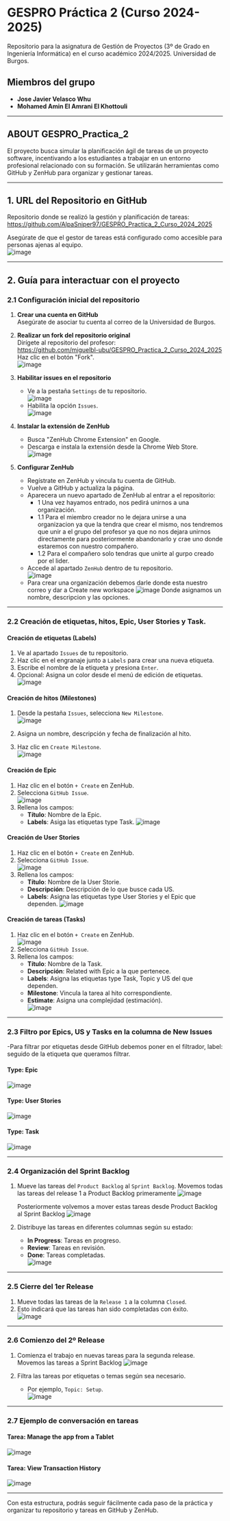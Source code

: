 # GESPRO Práctica 2 (Curso 2024-2025)

Repositorio para la asignatura de Gestión de Proyectos (3º de Grado en Ingeniería Informática) en el curso académico 2024/2025. Universidad de Burgos.

## Miembros del grupo
- **Jose Javier Velasco Whu**  
- **Mohamed Amin El Amrani El Khottouli**
  
---

## ABOUT GESPRO_Practica_2
El proyecto busca simular la planificación ágil de tareas de un proyecto software, incentivando a los estudiantes a trabajar en un entorno profesional relacionado con su formación. Se utilizarán herramientas como GitHub y ZenHub para organizar y gestionar tareas.

---

## 1. URL del Repositorio en GitHub
Repositorio donde se realizó la gestión y planificación de tareas:  
https://github.com/AlpaSniper97/GESPRO_Practica_2_Curso_2024_2025

Asegúrate de que el gestor de tareas está configurado como accesible para personas ajenas al equipo.  
![image](https://github.com/user-attachments/assets/f106aa91-0b07-4a38-a341-4c676805b35e)

---

## 2. Guía para interactuar con el proyecto

### 2.1 Configuración inicial del repositorio

1. **Crear una cuenta en GitHub**  
   Asegúrate de asociar tu cuenta al correo de la Universidad de Burgos.

2. **Realizar un fork del repositorio original**  
   Dirígete al repositorio del profesor:  
https://github.com/miguelbl-ubu/GESPRO_Practica_2_Curso_2024_2025
   Haz clic en el botón "Fork".  
![image](https://github.com/user-attachments/assets/dee812f6-cf5c-4e4d-bed2-8f70e74c9667)

3. **Habilitar issues en el repositorio**  
   - Ve a la pestaña `Settings` de tu repositorio.  
![image](https://github.com/user-attachments/assets/8a34edb6-9181-4f90-9f09-dfa4d15dcf8d)
   - Habilita la opción `Issues`.  
![image](https://github.com/user-attachments/assets/d22f4337-36b2-41e6-9591-1893ab7372cc)

4. **Instalar la extensión de ZenHub**  
   - Busca "ZenHub Chrome Extension" en Google.  
   - Descarga e instala la extensión desde la Chrome Web Store.  
![image](https://github.com/user-attachments/assets/a0c0c481-4a42-471d-b347-e1e507ec70ca)

5. **Configurar ZenHub**
   - Regístrate en ZenHub y vincula tu cuenta de GitHub. 
   - Vuelve a GitHub y actualiza la página.
   - Aparecera un nuevo apartado de ZenHub al entrar a el repositorio:
      - 1 Una vez hayamos entrado, nos pedirá unirnos a una organización.
      - 1.1 Para el miembro creador no le dejara unirse a una organizacion ya que la tendra que crear el mismo, nos tendremos que unir a el grupo del profesor ya que no nos dejara unirnos directamente para posteriormente abandonarlo y crae uno donde estaremos con nuestro compañero.
      - 1.2 Para el compañero solo tendras que unirte al gurpo creado por el lider.
   - Accede al apartado `ZenHub` dentro de tu repositorio.  
![image](https://github.com/user-attachments/assets/2d19e133-a39c-443c-8342-12e99f2c757a)
   - Para crear una organización debemos darle donde esta nuestro correo y dar a Create new workspace
![image](https://github.com/user-attachments/assets/464f72b5-4b82-4421-bd03-dd371a032af1)
   Donde asignamos un nombre, descripcion y las opciones.

---

### 2.2 Creación de etiquetas, hitos, Epic, User Stories y Task.

#### **Creación de etiquetas (Labels)**

1. Ve al apartado `Issues` de tu repositorio.  
2. Haz clic en el engranaje junto a `Labels` para crear una nueva etiqueta.  
3. Escribe el nombre de la etiqueta y presiona `Enter`.  
4. Opcional: Asigna un color desde el menú de edición de etiquetas.  
![image](https://github.com/user-attachments/assets/67c56b09-2e14-458c-9800-5b80868af15f)

#### **Creación de hitos (Milestones)**

1. Desde la pestaña `Issues`, selecciona `New Milestone`.  
  ![image](https://github.com/user-attachments/assets/2be8f990-a824-45f2-9c88-ce5f4911dc21)

2. Asigna un nombre, descripción y fecha de finalización al hito.  
3. Haz clic en `Create Milestone`.  
![image](https://github.com/user-attachments/assets/8cc483d5-abb3-4f67-bd23-b23f19c973d5)


#### **Creación de Epic**

1. Haz clic en el botón `+ Create` en ZenHub.
2. Selecciona `GitHub Issue`.  
![image](https://github.com/user-attachments/assets/af4265fb-ac48-42bb-8bac-15a378af6c66)
3. Rellena los campos:
   - **Título**: Nombre de la Epic. 
   - **Labels**: Asiga las etiquetas type Task.
![image](https://github.com/user-attachments/assets/6e2251a4-369b-4aef-a8cf-d5013d2cd54c)

#### **Creación de User Stories**

1. Haz clic en el botón `+ Create` en ZenHub.
2. Selecciona `GitHub Issue`.  
![image](https://github.com/user-attachments/assets/af4265fb-ac48-42bb-8bac-15a378af6c66)
3. Rellena los campos:
   - **Título**: Nombre de la User Storie. 
   - **Descripción**: Descripción de  lo que busce cada US.
   - **Labels**: Asigna las etiquetas type User Stories y el Epic que dependen.
![image](https://github.com/user-attachments/assets/cff66ac1-019b-410e-87bc-6b94b0e060f1)
   
#### **Creación de tareas (Tasks)**

1. Haz clic en el botón `+ Create` en ZenHub.  
![image](https://github.com/user-attachments/assets/af4265fb-ac48-42bb-8bac-15a378af6c66)
2. Selecciona `GitHub Issue`.  
3. Rellena los campos:  
   - **Título**: Nombre de la Task.  
   - **Descripción**: Related with Epic a la que pertenece.
   - **Labels**: Asigna las etiquetas type Task, Topic y US del que dependen.
   - **Milestone**: Vincula la tarea al hito correspondiente.  
   - **Estimate**: Asigna una complejidad (estimación).  
![image](https://github.com/user-attachments/assets/c7d9d144-4e83-4ee2-9e89-402fde3c3834)

---

### 2.3 Filtro por Epics, US y Tasks en la columna de New Issues

-Para filtrar por etiquetas desde GitHub debemos poner en el filtrador, label: seguido de la etiqueta que queramos filtrar.

#### Type: Epic
![image](https://github.com/user-attachments/assets/13ee17b2-12a9-4165-99aa-bc9bd1bb554b)

#### Type: User Stories
![image](https://github.com/user-attachments/assets/8a6842d5-29a7-4a39-b813-fee1ec9b6589)

#### Type: Task
![image](https://github.com/user-attachments/assets/6294402c-871b-406a-92b9-149a7e2630f5)

---

### 2.4 Organización del Sprint Backlog

1. Mueve las tareas del `Product Backlog` al `Sprint Backlog`.
   Movemos todas las tareas del release 1 a Product Backlog primeramente
   ![image](https://github.com/user-attachments/assets/571ec65e-ec25-4f8a-bf23-96a28ed2fa90)

   Posteriormente volvemos a mover estas tareas desde Product Backlog al Sprint Backlog
   ![image](https://github.com/user-attachments/assets/359ebd4a-ab76-4b97-9bc1-7fbdbe420aa8)


2. Distribuye las tareas en diferentes columnas según su estado:  
   - **In Progress**: Tareas en progreso.  
   - **Review**: Tareas en revisión.  
   - **Done**: Tareas completadas.  
![image](https://github.com/user-attachments/assets/6f953270-f6b2-4b97-a79a-57406b0ff685)


---

### 2.5 Cierre del 1er Release

1. Mueve todas las tareas de la `Release 1` a la columna `Closed`.  
2. Esto indicará que las tareas han sido completadas con éxito.  
![image](https://github.com/user-attachments/assets/93bf2330-29c0-49b3-9fc7-412fc58d2d8b)


---

### 2.6 Comienzo del 2º Release

1. Comienza el trabajo en nuevas tareas para la segunda release. Movemos las tareas a Sprint Backlog
   ![image](https://github.com/user-attachments/assets/f7093db8-9ad9-4b2d-a1df-eb795963eef8)


3. Filtra las tareas por etiquetas o temas según sea necesario.  
   - Por ejemplo, `Topic: Setup`.  
![image](https://github.com/user-attachments/assets/3f4648b0-d962-4c48-a3a3-b80b78802d17)


---

### 2.7 Ejemplo de conversación en tareas

#### Tarea: **Manage the app from a Tablet**  
![image](https://github.com/user-attachments/assets/2a257e8b-ef76-4621-8374-2842f3ff979e)


#### Tarea: **View Transaction History**  
![image](https://github.com/user-attachments/assets/c70d486d-9050-4e9e-9c4b-30749ee2d9cf)


--- 

Con esta estructura, podrás seguir fácilmente cada paso de la práctica y organizar tu repositorio y tareas en GitHub y ZenHub.
